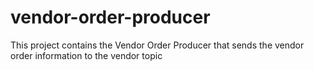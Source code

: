 # vendor-order-producer
This project contains the Vendor Order Producer that sends the vendor order information to the vendor topic
